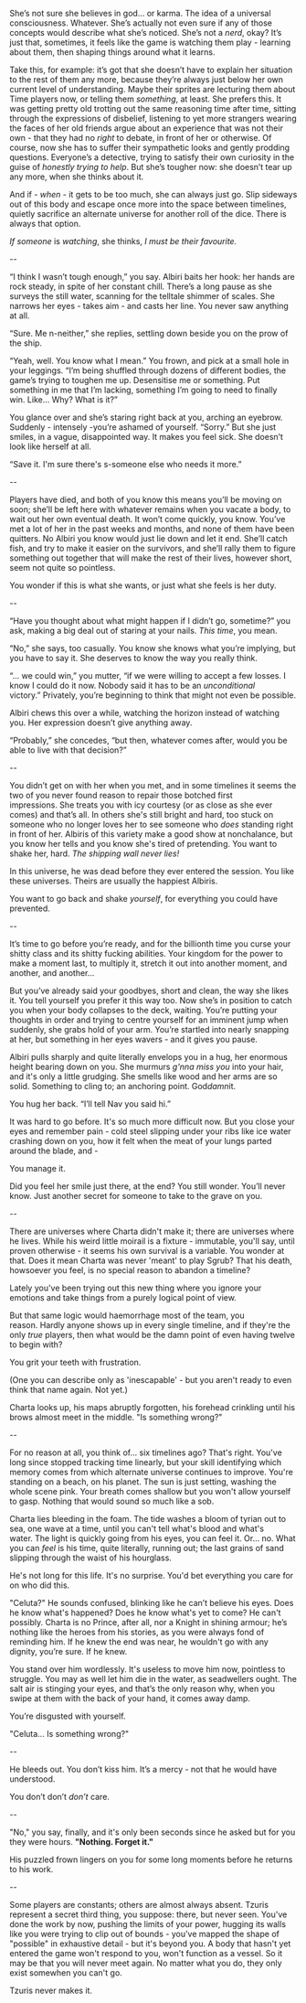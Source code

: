 She’s not sure she believes in god… or karma. The idea of a universal consciousness. Whatever. She’s actually not even sure if any of those concepts would describe what she’s noticed. She’s not a *nerd*, okay? It’s just that, sometimes, it feels like the game is watching them play - learning about them, then shaping things around what it learns.

Take this, for example: it’s got that she doesn’t have to explain her situation to the rest of them any more, because they’re always just below her own current level of understanding. Maybe their sprites are lecturing them about Time players now, or telling them *something*, at least. She prefers this. It was getting pretty old trotting out the same reasoning time after time, sitting through the expressions of disbelief, listening to yet more strangers wearing the faces of her old friends argue about an experience that was not their own - that they had no *right* to debate, in front of her or otherwise. Of course, now she has to suffer their sympathetic looks and gently prodding questions. Everyone’s a detective, trying to satisfy their own curiosity in the guise of *honestly trying to help*. But she’s tougher now: she doesn’t tear up any more, when she thinks about it.

And if - *when* - it gets to be too much, she can always just go. Slip sideways out of this body and escape once more into the space between timelines, quietly sacrifice an alternate universe for another roll of the dice. There is always that option.

*If someone* is *watching*, she thinks, *I must be their favourite.*

--

“I think I wasn’t tough enough,” you say. Albiri baits her hook: her hands are rock steady, in spite of her constant chill. There’s a long pause as she surveys the still water, scanning for the telltale shimmer of scales. She narrows her eyes - takes aim - and casts her line. You never saw anything at all.

“Sure. Me n-neither,” she replies, settling down beside you on the prow of the ship.

“Yeah, well. You know what I mean.” You frown, and pick at a small hole in your leggings. “I’m being shuffled through dozens of different bodies, the game’s trying to toughen me up. Desensitise me or something. Put something in me that I’m lacking, something I’m going to need to finally win. Like... Why? What is it?”

You glance over and she’s staring right back at you, arching an eyebrow. Suddenly - intensely -you’re ashamed of yourself. “Sorry.” But she just smiles, in a vague, disappointed way. It makes you feel sick. She doesn’t look like herself at all.

“Save it. I'm sure there's s-someone else who needs it more.”

--

Players have died, and both of you know this means you’ll be moving on soon; she’ll be left here with whatever remains when you vacate a body, to wait out her own eventual death. It won’t come quickly, you know. You’ve met a lot of her in the past weeks and months, and none of them have been quitters. No Albiri you know would just lie down and let it end. She’ll catch fish, and try to make it easier on the survivors, and she’ll rally them to figure something out together that will make the rest of their lives, however short, seem not quite so pointless.

You wonder if this is what she wants, or just what she feels is her duty.

--

“Have you thought about what might happen if I didn’t go, sometime?” you ask, making a big deal out of staring at your nails. *This time*, you mean.

“No,” she says, too casually. You know she knows what you’re implying, but you have to say it. She deserves to know the way you really think.

“... we could win,” you mutter, “if we were willing to accept a few losses. I know I could do it now. Nobody said it has to be an *unconditional* victory.” Privately, you’re beginning to think that might not even be possible.

Albiri chews this over a while, watching the horizon instead of watching you. Her expression doesn’t give anything away.

“Probably,” she concedes, “but then, whatever comes after, would you be able to live with that decision?”

--

You didn’t get on with her when you met, and in some timelines it seems the two of you never found reason to repair those botched first impressions. She treats you with icy courtesy (or as close as she ever comes) and that’s all. In others she's still bright and hard, too stuck on someone who no longer loves her to see someone who *does* standing right in front of her. Albiris of this variety make a good show at nonchalance, but you know her tells and you know she's tired of pretending. You want to shake her, hard. *The shipping wall never lies!*

In this universe, he was dead before they ever entered the session. You like these universes. Theirs are usually the happiest Albiris.

You want to go back and shake *yourself*, for everything you could have prevented.

--

It’s time to go before you’re ready, and for the billionth time you curse your shitty class and its shitty fucking abilities. Your kingdom for the power to make a moment last, to multiply it, stretch it out into another moment, and another, and another…

But you’ve already said your goodbyes, short and clean, the way she likes it. You tell yourself you prefer it this way too. Now she’s in position to catch you when your body collapses to the deck, waiting. You’re putting your thoughts in order and trying to centre yourself for an imminent jump when suddenly, she grabs hold of your arm. You’re startled into nearly snapping at her, but something in her eyes wavers - and it gives you pause. 

Albiri pulls sharply and quite literally envelops you in a hug, her enormous height bearing down on you. She murmurs *g'nna miss you* into your hair, and it's only a little grudging. She smells like wood and her arms are so solid. Something to cling to; an anchoring point. God*damn*it.

You hug her back. “I’ll tell Nav you said hi.”

It was hard to go before. It's so much more difficult now. But you close your eyes and remember pain - cold steel slipping under your ribs like ice water crashing down on you, how it felt when the meat of your lungs parted around the blade, and - 

You manage it.

Did you feel her smile just there, at the end? You still wonder. You’ll never know. Just another secret for someone to take to the grave on you.

--

There are universes where Charta didn't make it; there are universes where he lives. While his weird little moirail is a fixture - immutable, you'll say, until proven otherwise - it seems his own survival is a variable. You wonder at that. Does it mean Charta was never 'meant' to play Sgrub? That his death, howsoever you feel, is no special reason to abandon a timeline? 

Lately you've been trying out this new thing where you ignore your emotions and take things from a purely logical point of view.

But that same logic would haemorrhage most of the team, you reason. Hardly anyone shows up in every single timeline, and if they're the only *true* players, then what would be the damn point of even having twelve to begin with?

You grit your teeth with frustration.

(One you can describe only as 'inescapable' - but you aren't ready to even think that name again. Not yet.)

Charta looks up, his maps abruptly forgotten, his forehead crinkling until his brows almost meet in the middle. "Is something wrong?"

--

For no reason at all, you think of... six timelines ago? That's right. You've long since stopped tracking time linearly, but your skill identifying which memory comes from which alternate universe continues to improve. You're standing on a beach, on his planet. The sun is just setting, washing the whole scene pink. Your breath comes shallow but you won't allow yourself to gasp. Nothing that would sound so much like a sob.

Charta lies bleeding in the foam. The tide washes a bloom of tyrian out to sea, one wave at a time, until you can't tell what's blood and what's water. The light is quickly going from his eyes, you can feel it. Or... no. What you can *feel* is his time, quite literally, running out; the last grains of sand slipping through the waist of his hourglass.

He's not long for this life. It's no surprise. You'd bet everything you care for on who did this.

"Celuta?" He sounds confused, blinking like he can’t believe his eyes. Does he know what's happened? Does he know what's yet to come? He can't possibly. Charta is no Prince, after all, nor a Knight in shining armour; he’s nothing like the heroes from his stories, as you were always fond of reminding him. If he knew the end was near, he wouldn't go with any dignity, you’re sure. If he knew.

You stand over him wordlessly. It's useless to move him now, pointless to struggle. You may as well let him die in the water, as seadwellers ought. The salt air is stinging your eyes, and that’s the only reason why, when you swipe at them with the back of your hand, it comes away damp. 

You’re disgusted with yourself.

"Celuta... Is something wrong?"

--

He bleeds out. You don’t kiss him. It’s a mercy - not that he would have understood.

You don’t don’t *don’t* care.

--

"No," you say, finally, and it's only been seconds since he asked but for you they were hours. **"Nothing. Forget it."**

His puzzled frown lingers on you for some long moments before he returns to his work.

--

Some players are constants; others are almost always absent. Tzuris represent a secret third thing, you suppose: there, but never seen. You've done the work by now, pushing the limits of your power, hugging its walls like you were trying to clip out of bounds - you've mapped the shape of "possible" in exhaustive detail - but it's beyond you. A body that hasn't yet entered the game won't respond to you, won't function as a vessel. So it may be that you will never meet again. No matter what you do, they only exist somewhen you can't go.

Tzuris never makes it.